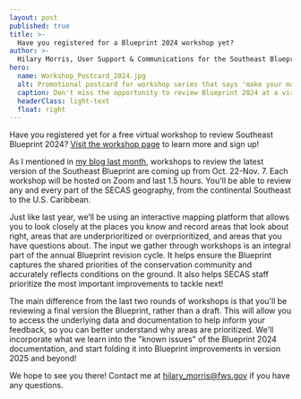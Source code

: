 ```yaml
---
layout: post
published: true
title: >-
  Have you registered for a Blueprint 2024 workshop yet?
author: >-
  Hilary Morris, User Support & Communications for the Southeast Blueprint
hero:
  name: Workshop_Postcard_2024.jpg
  alt: Promotional postcard for workshop series that says 'make your mark on Blueprint 2024' with a map of Blueprint 2024 with colorful feedback polygons on top, and a pencil sketching one of the polygons with a question mark inside.
  caption: Don't miss the opportunity to review Blueprint 2024 at a virtual workshops!
  headerClass: light-text
  float: right
---
```


Have you registered yet for a free virtual workshop to review Southeast Blueprint 2024? [Visit the workshop page](https://secassoutheast.org/workshops) to learn more and sign up!

As I mentioned in [my blog last month](https://secassoutheast.org/2024/08/26/Register-now-for-a-2024-Blueprint-workshop.html), workshops to review the latest version of the Southeast Blueprint are coming up from Oct. 22-Nov. 7. Each workshop will be hosted on Zoom and last 1.5 hours. You'll be able to review any and every part of the SECAS geography, from the continental Southeast to the U.S. Caribbean.<!--more-->

Just like last year, we’ll be using an interactive mapping platform that allows you to look closely at the places you know and record areas that look about right, areas that are underprioritized or overprioritized, and areas that you have questions about. The input we gather through workshops is an integral part of the annual Blueprint revision cycle. It helps ensure the Blueprint captures the shared priorities of the conservation community and accurately reflects conditions on the ground. It also helps SECAS staff prioritize the most important improvements to tackle next!

The main difference from the last two rounds of workshops is that you'll be reviewing a final version the Blueprint, rather than a draft. This will allow you to access the underlying data and documentation to help inform your feedback, so you can better understand why areas are prioritized. We'll incorporate what we learn into the "known issues" of the Blueprint 2024 documentation, and start folding it into Blueprint improvements in version 2025 and beyond!

We hope to see you there! Contact me at hilary_morris@fws.gov if you have any questions.
